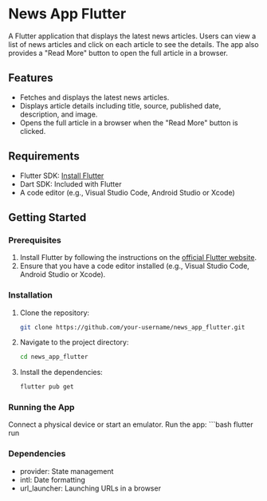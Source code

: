 # News App Flutter

A Flutter application that displays the latest news articles. Users can view a list of news articles and click on each article to see the details. The app also provides a "Read More" button to open the full article in a browser.

## Features

- Fetches and displays the latest news articles.
- Displays article details including title, source, published date, description, and image.
- Opens the full article in a browser when the "Read More" button is clicked.

## Requirements

- Flutter SDK: [Install Flutter](https://flutter.dev/docs/get-started/install)
- Dart SDK: Included with Flutter
- A code editor (e.g., Visual Studio Code, Android Studio or Xcode)

## Getting Started

### Prerequisites

1. Install Flutter by following the instructions on the [official Flutter website](https://flutter.dev/docs/get-started/install).
2. Ensure that you have a code editor installed (e.g., Visual Studio Code, Android Studio or Xcode).

### Installation

1. Clone the repository:

   ```bash
   git clone https://github.com/your-username/news_app_flutter.git

2. Navigate to the project directory:
    ```bash
    cd news_app_flutter

3. Install the dependencies:
    ```bash
    flutter pub get

### Running the App
Connect a physical device or start an emulator.
Run the app:
    ```bash
    flutter run

### Dependencies
- provider: State management
- intl: Date formatting
- url_launcher: Launching URLs in a browser